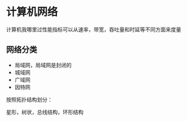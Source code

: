 # 计算机网络

计算机我哪里过性能指标可以从速率，带宽，吞吐量和时延等不同方面来度量 

## 网络分类

* 局域网，局域网是封闭的
* 城域网
* 广域网
* 因特网

按照拓扑结构划分：

星形，树状，总线结构，环形结构
